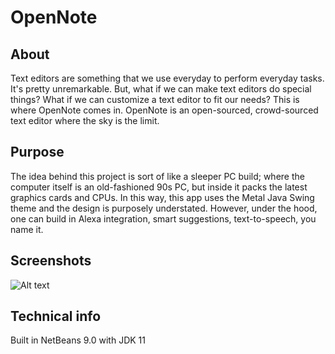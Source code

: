 # OpenNote
## About
Text editors are something that we use everyday to perform everyday tasks. It's pretty unremarkable. But, what if we can make text editors do special things? What if we can customize a text editor to fit our needs? This is where OpenNote comes in. OpenNote is an open-sourced, crowd-sourced text editor where the sky is the limit.

## Purpose
The idea behind this project is sort of like a sleeper PC build; where the computer itself is an old-fashioned 90s PC, but inside it packs the latest graphics cards and CPUs. In this way, this app uses the Metal Java Swing theme and the design is purposely understated. However, under the hood, one can build in Alexa integration, smart suggestions, text-to-speech, you name it. 

## Screenshots
![Alt text](https://raw.githubusercontent.com/nich227/OpenNote/master/screenshot.PNG)

## Technical info
Built in NetBeans 9.0 with JDK 11